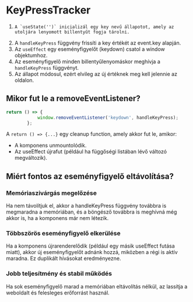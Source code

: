 # KeyPressTracker

1.     A `useState('')` inicializál egy key nevű állapotot, amely az utoljára lenyomott billentyűt fogja tárolni.
2.    A `handleKeyPress` függvény frissíti a key értékét az event.key alapján.
3.    Az `useEffect` egy eseményfigyelőt (keydown) csatol a window objektumhoz.
4.    Az eseményfigyelő minden billentyűlenyomáskor meghívja a `handleKeyPress` függvényt.
5.    Az állapot módosul, ezért elvileg az új értéknek meg kell jelennie az oldalon.

## Mikor fut le a removeEventListener?
```jsx
return () => {
            window.removeEventListener('keydown', handleKeyPress);
        };
```        
A `return () => {...}` egy cleanup function, amely akkor fut le, amikor:
- A komponens unmountolódik.
- Az useEffect újrafut (például ha függőségi listában lévő változó megváltozik).

## Miért fontos az eseményfigyelő eltávolítása?

### Memóriaszivárgás megelőzése
Ha nem távolítjuk el, akkor a handleKeyPress függvény továbbra is megmaradna a memóriában, és a böngésző továbbra is meghívná még akkor is, ha a komponens már nem létezik.

### Többszörös eseményfigyelő elkerülése
Ha a komponens újrarenderelődik (például egy másik useEffect futása miatt), akkor új eseményfigyelőt adnánk hozzá, miközben a régi is aktív maradna. Ez duplikált hívásokat eredményezne.

### Jobb teljesítmény és stabil működés
Ha sok eseményfigyelő marad a memóriában eltávolítás nélkül, az lassítja a weboldalt és felesleges erőforrást használ.